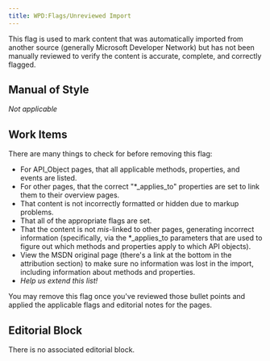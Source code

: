 ```yaml
---
title: WPD:Flags/Unreviewed Import
---
```

<p>This flag is used to mark content that was automatically imported from another source (generally Microsoft Developer Network) but has not been manually reviewed to verify the content is accurate, complete, and correctly flagged.
</p>
<h2><span class="mw-headline" id="Manual_of_Style">Manual of Style</span></h2>
<p><i>Not applicable</i>
</p>
<h2><span class="mw-headline" id="Work_Items">Work Items</span></h2>
<p>There are many things to check for before removing this flag:
</p>
<ul><li> For API_Object pages, that all applicable methods, properties, and events are listed.</li>
<li> For other pages, that the correct "*_applies_to" properties are set to link them to their overview pages.</li>
<li> That content is not incorrectly formatted or hidden due to markup problems.</li>
<li> That all of the appropriate flags are set.</li>
<li> That the content is not <i>mis</i>-linked to other pages, generating incorrect information (specifically, via the *_applies_to parameters that are used to figure out which methods and properties apply to which API objects).</li>
<li> View the MSDN original page (there's a link at the bottom in the attribution section) to make sure no information was lost in the import, including information about methods and properties.</li>
<li> <i>Help us extend this list!</i></li></ul>
<p>You may remove this flag once you've reviewed those bullet points and applied the applicable flags and editorial notes for the pages.
</p>
<h2><span class="mw-headline" id="Editorial_Block">Editorial Block</span></h2>
<p>There is no associated editorial block.
</p>
<!-- Saved in parser cache with key wpwiki:pcache:idhash:2037-0!*!*!!*!*!*!esi=1 and timestamp 20150731182742 and revision id 10972
 -->
